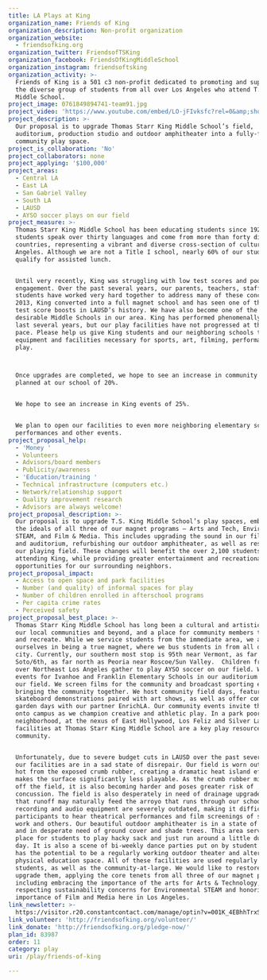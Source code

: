 ```yaml
---
title: LA Plays at King
organization_name: Friends of King
organization_description: Non-profit organization
organization_website:
  - friendsofking.org
organization_twitter: FriendsofTSKing
organization_facebook: FriendsOfKingMiddleSchool
organization_instagram: friendsoftsking
organization_activity: >-
  Friends of King is a 501 c3 non-profit dedicated to promoting and supporting
  the diverse group of students from all over Los Angeles who attend T.S. King
  Middle School.
project_image: 0761849894741-team91.jpg
project_video: 'https://www.youtube.com/embed/LO-jFIvksfc?rel=0&amp;showinfo=0'
project_description: >-
  Our proposal is to upgrade Thomas Starr King Middle School’s field,
  auditorium, production studio and outdoor amphitheater into a fully-functional
  community play space.
project_is_collaboration: 'No'
project_collaborators: none
project_applying: '$100,000'
project_areas:
  - Central LA
  - East LA
  - San Gabriel Valley
  - South LA
  - LAUSD
  - AYSO soccer plays on our field
project_measure: >-
  Thomas Starr King Middle School has been educating students since 1926. Our
  students speak over thirty languages and come from more than forty different
  countries, representing a vibrant and diverse cross-section of cultures in Los
  Angeles. Although we are not a Title I school, nearly 60% of our students
  qualify for assisted lunch.


  Until very recently, King was struggling with low test scores and poor student
  engagement. Over the past several years, our parents, teachers, staff and
  students have worked very hard together to address many of these concerns. In
  2013, King converted into a full magnet school and has seen one of the highest
  test score boosts in LAUSD’s history. We have also become one of the most
  desirable Middle Schools in our area. King has performed phenomenally over the
  last several years, but our play facilities have not progressed at the same
  pace. Please help us give King students and our neighboring schools the
  equipment and facilities necessary for sports, art, filming, performance and
  play. 



  Once upgrades are completed, we hope to see an increase in community events
  planned at our school of 20%.


  We hope to see an increase in King events of 25%.


  We plan to open our facilities to even more neighboring elementary schools for
  performances and other events.
project_proposal_help:
  - 'Money '
  - Volunteers
  - Advisors/board members
  - Publicity/awareness
  - 'Education/training '
  - Technical infrastructure (computers etc.)
  - Network/relationship support
  - Quality improvement research
  - Advisors are always welcome!
project_proposal_description: >-
  Our proposal is to upgrade T.S. King Middle School’s play spaces, embracing
  the ideals of all three of our magnet programs – Arts and Tech, Environmental
  STEAM, and Film & Media. This includes upgrading the sound in our film studio
  and auditorium, refurbishing our outdoor amphitheater, as well as resurfacing
  our playing field. These changes will benefit the over 2,100 students
  attending King, while providing greater entertainment and recreational
  opportunities for our surrounding neighbors.
project_proposal_impact:
  - Access to open space and park facilities
  - Number (and quality) of informal spaces for play
  - Number of children enrolled in afterschool programs
  - Per capita crime rates
  - Perceived safety
project_proposal_best_place: >-
  Thomas Starr King Middle School has long been a cultural and artistic hub for
  our local communities and beyond, and a place for community members to play
  and recreate. While we service students from the immediate area, we also pride
  ourselves in being a true magnet, where we bus students in from all over the
  city. Currently, our southern most stop is 95th near Vermont, as far east as
  Soto/6th, as far north as Peoria near Roscoe/Sun Valley.  Children from all
  over Northeast Los Angeles gather to play AYSO soccer on our field. We host
  events for Ivanhoe and Franklin Elementary Schools in our auditorium and on
  our field. We screen films for the community and broadcast sporting events,
  bringing the community together. We host community field days, featuring
  skateboard demonstrations paired with art shows, as well as offer community
  garden days with our partner EnrichLA. Our community events invite the public
  onto campus as we champion creative and athletic play. In a park poor
  neighborhood, at the nexus of East Hollywood, Los Feliz and Silver Lake, the
  facilities at Thomas Starr King Middle School are a key play resource for our
  community.


  Unfortunately, due to severe budget cuts in LAUSD over the past several years,
  our facilities are in a sad state of disrepair. Our field is worn out, and too
  hot from the exposed crumb rubber, creating a dramatic heat island effect that
  makes the surface significantly less playable. As the crumb rubber migrates
  off the field, it is also becoming harder and poses greater risk of
  concussion. The field is also desperately in need of drainage upgrades, so
  that runoff may naturally feed the arroyo that runs through our school. Our
  recording and audio equipment are severely outdated, making it difficult for
  participants to hear theatrical performances and film screenings of student
  work and others. Our beautiful outdoor amphitheater is in a state of disrepair
  and in desperate need of ground cover and shade trees. This area serves as a
  place for students to play hacky sack and just run around a little during the
  day. It is also a scene of bi-weekly dance parties put on by student DJs, and
  has the potential to be a regularly working outdoor theater and alternative
  physical education space. All of these facilities are used regularly by King
  students, as well as the community-at-large. We would like to restore and
  upgrade them, applying the core tenets from all three of our magnet programs,
  including embracing the importance of the arts for Arts & Technology,
  respecting sustainability concerns for Environmental STEAM and honoring the
  importance of Film and Media here in Los Angeles.
link_newsletter: >-
  https://visitor.r20.constantcontact.com/manage/optin?v=001K_4EBhhTrxSLPgNPVbwpKU4JggNFC_SEG2p9T7JtGkXcYh4ilVgbnaIOF1OvqPj9jxFl_2kn9TsTtrh1aglEPiiVTypuy0LiomF86ialLoR1Z6SBbYVa8z15AnNYbX1i2T6O4EeHY-ePQD
link_volunteer: 'http://friendsofking.org/volunteer/'
link_donate: 'http://friendsofking.org/pledge-now/'
plan_id: 83987
order: 11
category: play
uri: /play/friends-of-king

---
```

